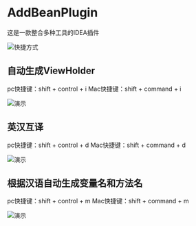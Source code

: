 # AddBeanPlugin
这是一款整合多种工具的IDEA插件

![快捷方式](https://raw.githubusercontent.com/AddBean/AddBeanPlugin/images/shot.png) 

## 自动生成ViewHolder
pc快捷键：shift + control + i
Mac快捷键：shift + command + i

![演示](https://raw.githubusercontent.com/AddBean/AddBeanPlugin/images/gif1.gif) 

## 英汉互译
pc快捷键：shift + control + d
Mac快捷键：shift + command + d

![演示](https://raw.githubusercontent.com/AddBean/AddBeanPlugin/images/gif2.gif) 

## 根据汉语自动生成变量名和方法名
pc快捷键：shift + control + m
Mac快捷键：shift + command + m

![演示](https://raw.githubusercontent.com/AddBean/AddBeanPlugin/images/gif3.gif) 
